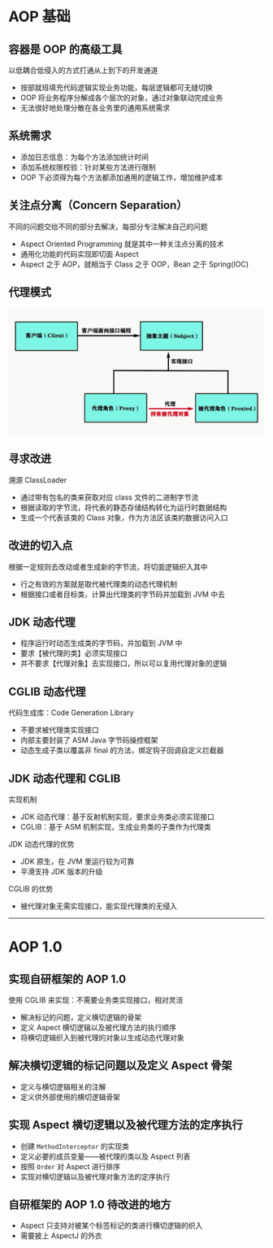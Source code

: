 # AOP 基础

## 容器是 OOP 的高级工具

以低耦合低侵入的方式打通从上到下的开发通道

- 按部就班填充代码逻辑实现业务功能，每层逻辑都可无缝切换
- OOP 将业务程序分解成各个层次的对象，通过对象联动完成业务
- 无法很好地处理分散在各业务里的通用系统需求

## 系统需求

- 添加日志信息：为每个方法添加统计时间
- 添加系统权限校验：针对某些方法进行限制
- OOP 下必须得为每个方法都添加通用的逻辑工作，增加维护成本

## 关注点分离（Concern Separation）

不同的问题交给不同的部分去解决，每部分专注解决自己的问题

- Aspect Oriented Programming 就是其中一种关注点分离的技术
- 通用化功能的代码实现即切面 Aspect
- Aspect 之于 AOP，就相当于 Class 之于 OOP，Bean 之于 Spring(IOC)

## 代理模式

![Proxy](img/Proxy.png)

## 寻求改进

溯源 ClassLoader

- 通过带有包名的类来获取对应 class 文件的二进制字节流
- 根据读取的字节流，将代表的静态存储结构转化为运行时数据结构
- 生成一个代表该类的 Class 对象，作为方法区该类的数据访问入口

## 改进的切入点

根据一定规则去改动或者生成新的字节流，将切面逻辑织入其中

- 行之有效的方案就是取代被代理类的动态代理机制
- 根据接口或者目标类，计算出代理类的字节码并加载到 JVM 中去

## JDK 动态代理

- 程序运行时动态生成类的字节码，并加载到 JVM 中
- 要求【被代理的类】必须实现接口
- 并不要求【代理对象】去实现接口，所以可以复用代理对象的逻辑

## CGLIB 动态代理

代码生成库：Code Generation Library

- 不要求被代理类实现接口
- 内部主要封装了 ASM Java 字节码操控框架
- 动态生成子类以覆盖非 final 的方法，绑定钩子回调自定义拦截器

## JDK 动态代理和 CGLIB

实现机制

- JDK 动态代理：基于反射机制实现，要求业务类必须实现接口
- CGLIB：基于 ASM 机制实现，生成业务类的子类作为代理类

JDK 动态代理的优势

- JDK 原生，在 JVM 里运行较为可靠
- 平滑支持 JDK 版本的升级

CGLIB 的优势

- 被代理对象无需实现接口，能实现代理类的无侵入

---

# AOP 1.0

## 实现自研框架的 AOP 1.0

使用 CGLIB 来实现：不需要业务类实现接口，相对灵活

- 解决标记的问题，定义横切逻辑的骨架
- 定义 Aspect 横切逻辑以及被代理方法的执行顺序
- 将横切逻辑织入到被代理的对象以生成动态代理对象

## 解决横切逻辑的标记问题以及定义 Aspect 骨架

- 定义与横切逻辑相关的注解
- 定义供外部使用的横切逻辑骨架

## 实现 Aspect 横切逻辑以及被代理方法的定序执行

- 创建 `MethodInterceptor` 的实现类
- 定义必要的成员变量——被代理的类以及 Aspect 列表
- 按照 `Order` 对 Aspect 进行排序
- 实现对横切逻辑以及被代理对象方法的定序执行

## 自研框架的 AOP 1.0 待改进的地方

- Aspect 只支持对被某个标签标记的类进行横切逻辑的织入
- 需要披上 AspectJ 的外衣